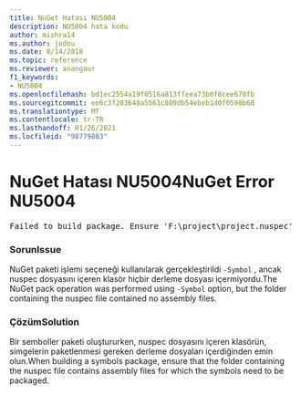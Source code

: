 ```yaml
---
title: NuGet Hatası NU5004
description: NU5004 hata kodu
author: mishra14
ms.author: jodou
ms.date: 8/14/2018
ms.topic: reference
ms.reviewer: anangaur
f1_keywords:
- NU5004
ms.openlocfilehash: bd1ec2554a19f0516a813ffeea73b0f8cee670fb
ms.sourcegitcommit: ee6c3f203648a5561c809db54ebeb1d0f0598b68
ms.translationtype: MT
ms.contentlocale: tr-TR
ms.lasthandoff: 01/26/2021
ms.locfileid: "98779803"
---
```

# <a name="nuget-error-nu5004"></a><span data-ttu-id="c92a4-103">NuGet Hatası NU5004</span><span class="sxs-lookup"><span data-stu-id="c92a4-103">NuGet Error NU5004</span></span>
<pre>Failed to build package. Ensure 'F:\project\project.nuspec' includes assembly files. For help on building symbols package, visit http://docs.nuget.org/.</pre>

### <a name="issue"></a><span data-ttu-id="c92a4-104">Sorun</span><span class="sxs-lookup"><span data-stu-id="c92a4-104">Issue</span></span>

<span data-ttu-id="c92a4-105">NuGet paketi işlemi seçeneği kullanılarak gerçekleştirildi `-Symbol` , ancak nuspec dosyasını içeren klasör hiçbir derleme dosyası içermiyordu.</span><span class="sxs-lookup"><span data-stu-id="c92a4-105">The NuGet pack operation was performed using `-Symbol` option, but the folder containing the nuspec file contained no assembly files.</span></span> 


### <a name="solution"></a><span data-ttu-id="c92a4-106">Çözüm</span><span class="sxs-lookup"><span data-stu-id="c92a4-106">Solution</span></span>

<span data-ttu-id="c92a4-107">Bir semboller paketi oluştururken, nuspec dosyasını içeren klasörün, simgelerin paketlenmesi gereken derleme dosyaları içerdiğinden emin olun.</span><span class="sxs-lookup"><span data-stu-id="c92a4-107">When building a symbols package, ensure that the folder containing the nuspec file contains assembly files for which the symbols need to be packaged.</span></span>

